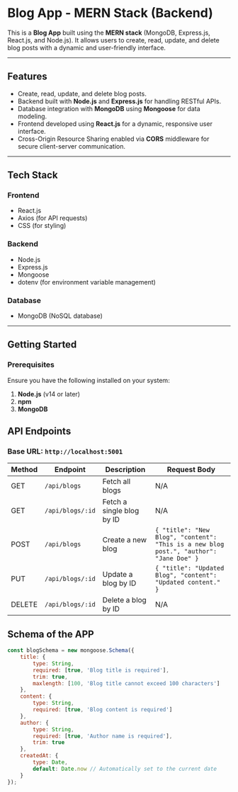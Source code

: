 # Blog App - MERN Stack (Backend)

This is a **Blog App** built using the **MERN stack** (MongoDB, Express.js, React.js, and Node.js). It allows users to create, read, update, and delete blog posts with a dynamic and user-friendly interface.

---

## Features

- Create, read, update, and delete blog posts.
- Backend built with **Node.js** and **Express.js** for handling RESTful APIs.
- Database integration with **MongoDB** using **Mongoose** for data modeling.
- Frontend developed using **React.js** for a dynamic, responsive user interface.
- Cross-Origin Resource Sharing enabled via **CORS** middleware for secure client-server communication.

---

## Tech Stack

### Frontend

- React.js
- Axios (for API requests)
- CSS (for styling)

### Backend

- Node.js
- Express.js
- Mongoose
- dotenv (for environment variable management)

### Database

- MongoDB (NoSQL database)

---

## Getting Started

### Prerequisites

Ensure you have the following installed on your system:

1. **Node.js** (v14 or later)
2. **npm**
3. **MongoDB**

## API Endpoints

### Base URL: `http://localhost:5001`

| **Method** | **Endpoint**       | **Description**              | **Request Body**                                                |
|------------|--------------------|------------------------------|-----------------------------------------------------------------|
| GET        | `/api/blogs`       | Fetch all blogs              | N/A                                                             |
| GET        | `/api/blogs/:id`   | Fetch a single blog by ID    | N/A                                                             |
| POST       | `/api/blogs`       | Create a new blog            | `{ "title": "New Blog", "content": "This is a new blog post.", "author": "Jane Doe" }` |
| PUT        | `/api/blogs/:id`   | Update a blog by ID          | `{ "title": "Updated Blog", "content": "Updated content." }`    |
| DELETE     | `/api/blogs/:id`   | Delete a blog by ID          | N/A                                                             |

## Schema of the APP

``` Javascript
const blogSchema = new mongoose.Schema({
    title: {
        type: String,
        required: [true, 'Blog title is required'],
        trim: true,
        maxlength: [100, 'Blog title cannot exceed 100 characters']
    },
    content: {
        type: String,
        required: [true, 'Blog content is required']
    },
    author: {
        type: String,
        required: [true, 'Author name is required'],
        trim: true
    },
    createdAt: {
        type: Date,
        default: Date.now // Automatically set to the current date
    }
});
